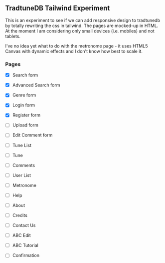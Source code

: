 ## TradtuneDB Tailwind Experiment

This is an experiment to see if we can add responsive design to tradtunedb by totally rewriting the css in tailwind. The pages are mocked-up in HTML.  At the moment I am considering only small devices (i.e. mobiles) and not tablets. 

I've no idea yet what to do with the metronome page - it uses HTML5 Canvas with dynamic effects and I don't know how best to scale it.

### Pages

- [x] Search form
- [x] Advanced Search form
- [x] Genre form
- [x] Login form 
- [x] Register form
- [ ] Upload form
- [ ] Edit Comment form

- [ ] Tune List 
- [ ] Tune 
- [ ] Comments
- [ ] User List 
- [ ] Metronome

- [ ] Help
- [ ] About 
- [ ] Credits 
- [ ] Contact Us

- [ ] ABC Edit 
- [ ] ABC Tutorial
- [ ] Confirmation
